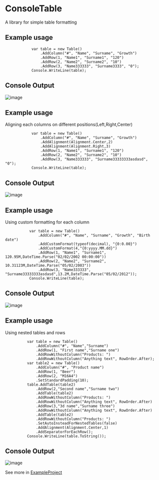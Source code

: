 # ConsoleTable
A library for simple table formatting
## Example usage
```
            var table = new Table()
                .AddColumn("#", "Name", "Surname", "Growth")
                .AddRow(1, "Name1", "Surname1", "120")
                .AddRow(2, "Name2", "Surname2", "10")
                .AddRow(3, "Name333333", "Surname3333", "0");
            Console.WriteLine(table);
```
## Console Output
![image](https://user-images.githubusercontent.com/84572791/185746912-9ce2d5c6-0706-48ea-94a7-9022c7577dc3.png)

## Example usage
Aligning each columns on different positions(Left,Right,Center)
```
            var table = new Table()
                .AddColumn("#", "Name", "Surname", "Growth")
                .AddAlignment(Alignment.Center,2)
                .AddAlignment(Alignment.Right,3)
                .AddRow(1, "Name1", "Surname1", "120")
                .AddRow(2, "Name2", "Surname2", "10")
                .AddRow(3, "Name333333", "Surname33333333asdasd", "0");
            Console.WriteLine(table);
 ```
 ## Console Output
![image](https://user-images.githubusercontent.com/84572791/185746902-bbbe7d35-0156-45ff-b89d-11fce8bf5a53.png)
 ## Example usage
 Using custom formatting for each column
 ```
            var table = new Table()
                .AddColumn("#", "Name", "Surname", "Growth", "Birth date")
                .AddCustomFormat(typeof(decimal), "{0:0.00}")
                .AddCustomFormat(4,"{0:yyyy.MM.dd}")
                .AddRow(1, "Name1", "Surname1", 120.95M,DateTime.Parse("02/02/2002 00:00:00"))
                .AddRow(2, "Name2", "Surname2", 10.31123M,DateTime.Parse("05/02/2003"))
                .AddRow(3, "Name333333", "Surname33333333asdasd",13.2M,DateTime.Parse("05/02/2012"));
            Console.WriteLine(table);
  ```
  ## Console Output
  ![image](https://user-images.githubusercontent.com/84572791/185746879-8730c647-bb74-453e-a058-1a1ddd20a07e.png)
  ## Example usage
  Using nested tables and rows
  ```
            var table = new Table()
                .AddColumn("#", "Name","Surname")
                .AddRow(1, "First name","Surname one")
                .AddRowWithoutColumn("Products: ")
                .AddRowWithoutColumn("Anything text", RowOrder.After);
            var table2 = new Table()
                .AddColumn("#", "Product name")
                .AddRow(1, "Beer")
                .AddRow(2, "M16A4")
                .SetStandardPadding(10);
            table.AddTable(table2)
                .AddRow(2,"Second name","Surname two")
                .AddTable(table2)
                .AddRowWithoutColumn("Products: ")
                .AddRowWithoutColumn("Anything text", RowOrder.After)
                .AddRow(3,"3d name","Surname three")
                .AddRowWithoutColumn("Anything text", RowOrder.After)
                .AddTable(table2)
                .AddRowWithoutColumn("Products: ")
                .SetAutoInsteadForNestedTables(false)
                .AddAlignment(Alignment.Center,1)
                .AddSeparatorForEachRow();
            Console.WriteLine(table.ToString());
  ```
  ## Console Output
  ![image](https://user-images.githubusercontent.com/84572791/185747348-86086287-9cd3-4541-a269-8cd783e86434.png)

See more in [ExampleProject](/tree/master/ExampleProject)
